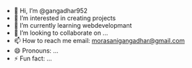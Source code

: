- 👋 Hi, I’m @gangadhar952
- 👀 I’m interested in creating projects
- 🌱 I’m currently learning webdevelopmant
- 💞️ I’m looking to collaborate on ...
- 📫 How to reach me email: morasanigangadhar@gmail.com
- 😄 Pronouns: ...
- ⚡ Fun fact: ...

<!---
gangadhar952/gangadhar952 is a ✨ special ✨ repository because its `README.md` (this file) appears on your GitHub profile.
You can click the Preview link to take a look at your changes.
--->
